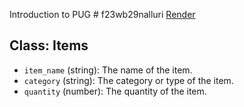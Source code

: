 Introduction to PUG # f23wb29nalluri
[Render](https://f23wb29nalluri.onrender.com)

## Class: Items

- `item_name` (string): The name of the item.
- `category` (string): The category or type of the item.
- `quantity` (number): The quantity of the item.
